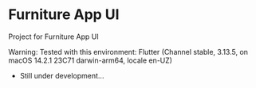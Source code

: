 # Furniture App UI

Project for Furniture App UI

Warning: Tested with this environment: Flutter (Channel stable, 3.13.5, on macOS 14.2.1 23C71 darwin-arm64, locale en-UZ)

- Still under development...